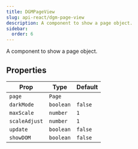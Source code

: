 ```yaml
---
title: DGMPageView
slug: api-react/dgm-page-view
description: A component to show a page object.
sidebar:
  order: 6
---
```


A component to show a page object.

## Properties

| Prop | Type | Default |
| ---- | ---- | ------- |
| `page` | `Page` | |
| `darkMode` | `boolean` | `false` |
| `maxScale` | `number` | `1` |
| `scaleAdjust` | `number` | `1` |
| `update` | `boolean` | `false` |
| `showDOM` | `boolean` | `false` |
